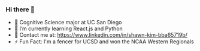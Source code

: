 ### Hi there 👋
- 📖 Cognitive Science major at UC San Diego
- 🌱 I’m currently learning React.js and Python
- 💬 Contact me at: https://www.linkedin.com/in/shawn-kim-bba65719b/
- ⚡ Fun Fact: I'm a fencer for UCSD and won the NCAA Western Regionals

<!--
**sjk002/sjk002** is a ✨ _special_ ✨ repository because its `README.md` (this file) appears on your GitHub profile.

Here are some ideas to get you started:

- 🔭 I’m currently working on ...
- 🌱 I’m currently learning
- 👯 I’m looking to collaborate on ...
- 🤔 I’m looking for help with ...
- 💬 Ask me about ...
- 📫 How to reach me: ...
- 😄 Pronouns: ...
- ⚡ Fun fact: ...
-->
